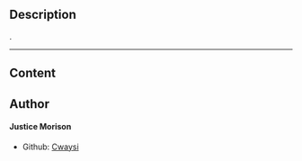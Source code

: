 ## Description

.

---
## Content



## Author
#### Justice Morison
- Github: [Cwaysi](https://github.com/Cwaysi)